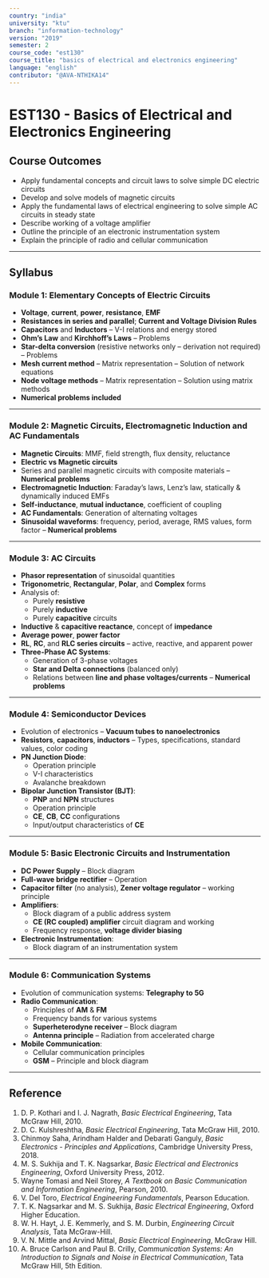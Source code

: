 ```yaml
---
country: "india"
university: "ktu"
branch: "information-technology"
version: "2019"
semester: 2
course_code: "est130"
course_title: "basics of electrical and electronics engineering"
language: "english"
contributor: "@AVA-NTHIKA14"
---
```


# EST130 - Basics of Electrical and Electronics Engineering

## Course Outcomes

- Apply fundamental concepts and circuit laws to solve simple DC electric circuits  
- Develop and solve models of magnetic circuits  
- Apply the fundamental laws of electrical engineering to solve simple AC circuits in steady state  
- Describe working of a voltage amplifier  
- Outline the principle of an electronic instrumentation system  
- Explain the principle of radio and cellular communication  

---

## Syllabus

### Module 1: Elementary Concepts of Electric Circuits

- **Voltage**, **current**, **power**, **resistance**, **EMF**
- **Resistances in series and parallel**; **Current and Voltage Division Rules**
- **Capacitors** and **Inductors** – V-I relations and energy stored
- **Ohm’s Law** and **Kirchhoff’s Laws** – Problems
- **Star-delta conversion** (resistive networks only – derivation not required) – Problems
- **Mesh current method** – Matrix representation – Solution of network equations
- **Node voltage methods** – Matrix representation – Solution using matrix methods
- **Numerical problems included**

---

### Module 2: Magnetic Circuits, Electromagnetic Induction and AC Fundamentals

- **Magnetic Circuits**: MMF, field strength, flux density, reluctance
- **Electric vs Magnetic circuits**
- Series and parallel magnetic circuits with composite materials – **Numerical problems**
- **Electromagnetic Induction**: Faraday’s laws, Lenz’s law, statically & dynamically induced EMFs
- **Self-inductance**, **mutual inductance**, coefficient of coupling
- **AC Fundamentals**: Generation of alternating voltages
- **Sinusoidal waveforms**: frequency, period, average, RMS values, form factor – **Numerical problems**

---

### Module 3: AC Circuits

- **Phasor representation** of sinusoidal quantities
- **Trigonometric**, **Rectangular**, **Polar**, and **Complex** forms
- Analysis of:
  - Purely **resistive**
  - Purely **inductive**
  - Purely **capacitive** circuits
- **Inductive** & **capacitive reactance**, concept of **impedance**
- **Average power**, **power factor**
- **RL**, **RC**, and **RLC series circuits** – active, reactive, and apparent power
- **Three-Phase AC Systems**:
  - Generation of 3-phase voltages
  - **Star and Delta connections** (balanced only)
  - Relations between **line and phase voltages/currents** – **Numerical problems**

---

### Module 4: Semiconductor Devices

- Evolution of electronics – **Vacuum tubes to nanoelectronics**
- **Resistors**, **capacitors**, **inductors** – Types, specifications, standard values, color coding
- **PN Junction Diode**:
  - Operation principle
  - V-I characteristics
  - Avalanche breakdown
- **Bipolar Junction Transistor (BJT)**:
  - **PNP** and **NPN** structures
  - Operation principle
  - **CE**, **CB**, **CC** configurations
  - Input/output characteristics of **CE**

---

### Module 5: Basic Electronic Circuits and Instrumentation

- **DC Power Supply** – Block diagram
- **Full-wave bridge rectifier** – Operation
- **Capacitor filter** (no analysis), **Zener voltage regulator** – working principle
- **Amplifiers**:
  - Block diagram of a public address system
  - **CE (RC coupled) amplifier** circuit diagram and working
  - Frequency response, **voltage divider biasing**
- **Electronic Instrumentation**:
  - Block diagram of an instrumentation system

---

### Module 6: Communication Systems

- Evolution of communication systems: **Telegraphy to 5G**
- **Radio Communication**:
  - Principles of **AM** & **FM**
  - Frequency bands for various systems
  - **Superheterodyne receiver** – Block diagram
  - **Antenna principle** – Radiation from accelerated charge
- **Mobile Communication**:
  - Cellular communication principles
  - **GSM** – Principle and block diagram

---

## Reference

1. D. P. Kothari and I. J. Nagrath, *Basic Electrical Engineering*, Tata McGraw Hill, 2010.  
2. D. C. Kulshreshtha, *Basic Electrical Engineering*, Tata McGraw Hill, 2010.  
3. Chinmoy Saha, Arindham Halder and Debarati Ganguly, *Basic Electronics - Principles and Applications*, Cambridge University Press, 2018.  
4. M. S. Sukhija and T. K. Nagsarkar, *Basic Electrical and Electronics Engineering*, Oxford University Press, 2012.  
5. Wayne Tomasi and Neil Storey, *A Textbook on Basic Communication and Information Engineering*, Pearson, 2010.  
6. V. Del Toro, *Electrical Engineering Fundamentals*, Pearson Education.  
7. T. K. Nagsarkar and M. S. Sukhija, *Basic Electrical Engineering*, Oxford Higher Education.  
8. W. H. Hayt, J. E. Kemmerly, and S. M. Durbin, *Engineering Circuit Analysis*, Tata McGraw-Hill.  
9. V. N. Mittle and Arvind Mittal, *Basic Electrical Engineering*, McGraw Hill.  
10. A. Bruce Carlson and Paul B. Crilly, *Communication Systems: An Introduction to Signals and Noise in Electrical Communication*, Tata McGraw Hill, 5th Edition.  
